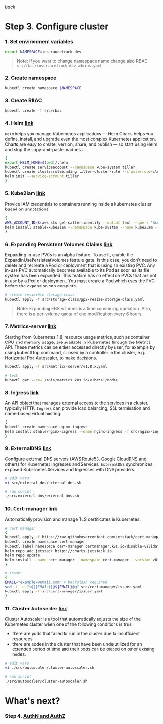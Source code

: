 ###### [back](http://54.152.51.78:10080/ironjab/it-k8s/src/master/docs/step2.md)

# Step 3. Configure cluster

### 1. Set environment variables
```sh
export NAMESPACE=insurancetruck-dev
```
> Note: If you want to change namespace name change also RBAC `src/rbac/insurancetruck-dev-admins.yaml`

### 2. Create namespace
```sh
kubectl create namespace $NAMESPACE
```

<!-- ### 3. Create PodSecurityPolicy
```sh
kubectl create -f src/psp
``` -->

### 3. Create RBAC
```sh
kubectl create -f src/rbac
```

### 4. Helm [link](https://github.com/helm/helm)
`Helm` helps you manage Kubernetes applications — Helm Charts helps you define, install, and upgrade even the most complex Kubernetes application.
Charts are easy to create, version, share, and publish — so start using Helm and stop the copy-and-paste madness.

```sh
{
export HELM_HOME=$(pwd)/.helm
kubectl create serviceaccount --namespace kube-system tiller
kubectl create clusterrolebinding tiller-cluster-rule --clusterrole=cluster-admin --serviceaccount=kube-system:tiller
helm init --service-account tiller
}
```

### 5. Kube2iam [link](https://github.com/jtblin/kube2iam)
Provide IAM credentials to containers running inside a kubernetes cluster based on annotations.

```sh
{
AWS_ACCOUNT_ID=$(aws sts get-caller-identity --output text --query 'Account')
helm install stable/kube2iam --namespace kube-system --name kube2iam --set=extraArgs.base-role-arn=arn:aws:iam::${AWS_ACCOUNT_ID}:role/,host.iptables=true,host.interface=cali+,rbac.create=true,verbose=false
}
```

### 6. Expanding Persistent Volumes Claims [link](https://kubernetes.io/docs/concepts/storage/persistent-volumes/#expanding-persistent-volumes-claims)
Expanding in-use PVCs is an alpha feature. To use it, enable the ExpandInUsePersistentVolumes feature gate. In this case, you don’t need to delete and recreate a Pod or deployment that is using an existing PVC. Any in-use PVC automatically becomes available to its Pod as soon as its file system has been expanded. This feature has no effect on PVCs that are not in use by a Pod or deployment. You must create a Pod which uses the PVC before the expansion can complete.

```sh
# create resizible storage class 
kubectl apply -f src/storage-class/gp2-resize-storage-class.yaml
```
> Note: Expanding EBS volumes is a time consuming operation. Also, there is a per-volume quota of one modification every 6 hours.

### 7. Metrics-server [link](https://kubernetes.io/docs/tasks/debug-application-cluster/core-metrics-pipeline/)
Starting from Kubernetes 1.8, resource usage metrics, such as container CPU and memory usage, are available in Kubernetes through the Metrics API. These metrics can be either accessed directly by user, for example by using kubectl top command, or used by a controller in the cluster, e.g. Horizontal Pod Autoscaler, to make decisions.

```sh
kubectl apply -f src/metrics-server/v1.8.x.yaml

# test
kubectl get --raw /apis/metrics.k8s.io/v1beta1/nodes
```

### 8. Ingress [link](https://kubernetes.io/docs/concepts/services-networking/ingress/)
An API object that manages external access to the services in a cluster, typically HTTP.
`Ingress` can provide load balancing, SSL termination and name-based virtual hosting.

```sh
{
kubectl create namespace nginx-ingress
helm install stable/nginx-ingress --name nginx-ingress -f src/nginx-ingress/values.yaml --namespace nginx-ingress
}
```

### 9. ExternalDNS [link](https://github.com/kubernetes-incubator/external-dns)
Configure external DNS servers (AWS Route53, Google CloudDNS and others) for Kubernetes Ingresses and Services.
`ExternalDNS` synchronizes exposed Kubernetes Services and Ingresses with DNS providers.

```sh
# edit vars
vi src/external-dns/external-dns.sh 
```
```sh
# run script
./src/external-dns/external-dns.sh 
```

### 10. Cert-manager [link](https://github.com/jetstack/cert-manager)
Automatically provision and manage TLS certificates in Kubernetes.

```sh
# cert manager
{
kubectl apply -f https://raw.githubusercontent.com/jetstack/cert-manager/release-0.7/deploy/manifests/00-crds.yaml
kubectl create namespace cert-manager
kubectl label namespace cert-manager certmanager.k8s.io/disable-validation=true
helm repo add jetstack https://charts.jetstack.io
helm repo update
helm install --name cert-manager --namespace cert-manager --version v0.7.0 jetstack/cert-manager
}
```
```sh
# issuer
{
EMAIL="example\@email.com" # backslash required
sed -i -e "s@{{EMAIL}}@${EMAIL}@g" src/cert-manager/issuer.yaml
kubectl apply -f src/cert-manager/issuer.yaml
}
```

### 11. Cluster Autoscaler [link](https://github.com/kubernetes/autoscaler/tree/master/cluster-autoscaler)
Cluster Autoscaler is a tool that automatically adjusts the size of the Kubernetes cluster when one of the following conditions is true:
* there are pods that failed to run in the cluster due to insufficient resources,
* there are nodes in the cluster that have been underutilized for an extended period of time and their pods can be placed on other existing nodes.

```sh
# edit vars
vi ./src/autoscaler/cluster-autoscaler.sh
```
```sh
# run script
./src/autoscaler/cluster-autoscaler.sh
```

<!-- ## Demo

<p align="center">
  <a target="_blank" href="https://asciinema.org/a/197030">
  <img src="https://asciinema.org/a/197030.png" width="885"></image>
  </a>
</p> -->

# What's next?

### Step 4. [AuthN and AuthZ](http://54.152.51.78:10080/ironjab/it-k8s/src/master/docs/step4.md)